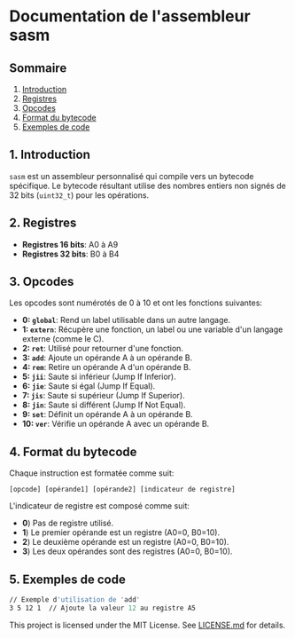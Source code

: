 # Documentation de l'assembleur sasm

## Sommaire

1. [Introduction](#1-introduction)
2. [Registres](#2-registres)
3. [Opcodes](#3-opcodes)
4. [Format du bytecode](#4-format-du-bytecode)
5. [Exemples de code](#5-exemples-de-code)

## 1. Introduction

`sasm` est un assembleur personnalisé qui compile vers un bytecode spécifique. Le bytecode résultant utilise des nombres entiers non signés de 32 bits (`uint32_t`) pour les opérations.

## 2. Registres

- **Registres 16 bits**: A0 à A9
- **Registres 32 bits**: B0 à B4

## 3. Opcodes

Les opcodes sont numérotés de 0 à 10 et ont les fonctions suivantes:

- **0: `global`**: Rend un label utilisable dans un autre langage.
- **1: `extern`**: Récupère une fonction, un label ou une variable d'un langage externe (comme le C).
- **2: `ret`**: Utilisé pour retourner d'une fonction.
- **3: `add`**: Ajoute un opérande A à un opérande B.
- **4: `rem`**: Retire un opérande A d'un opérande B.
- **5: `jii`**: Saute si inférieur (Jump If Inferior).
- **6: `jie`**: Saute si égal (Jump If Equal).
- **7: `jis`**: Saute si supérieur (Jump If Superior).
- **8: `jin`**: Saute si différent (Jump If Not Equal).
- **9: `set`**: Définit un opérande A à un opérande B.
- **10: `ver`**: Vérifie un opérande A avec un opérande B.

## 4. Format du bytecode

Chaque instruction est formatée comme suit:

```
[opcode] [opérande1] [opérande2] [indicateur de registre]
```

L'indicateur de registre est composé comme suit:
- **0**) Pas de registre utilisé.
- **1**) Le premier opérande est un registre (A0=0, B0=10).
- **2**) Le deuxième opérande est un registre (A0=0, B0=10).
- **3**) Les deux opérandes sont des registres (A0=0, B0=10).

## 5. Exemples de code

```asm
// Exemple d'utilisation de 'add'
3 5 12 1  // Ajoute la valeur 12 au registre A5
```

This project is licensed under the MIT License. See [LICENSE.md](../LICENSE.md) for details.